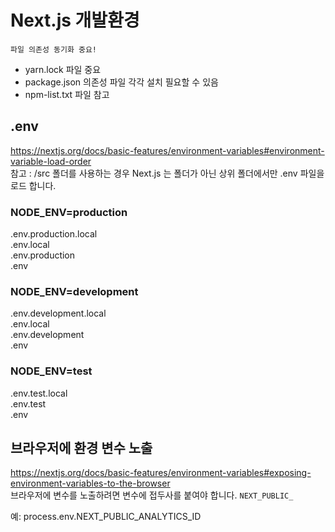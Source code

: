 # Next.js 개발환경
`파일 의존성 동기화 중요!`  
- yarn.lock 파일 중요  
- package.json 의존성 파일 각각 설치 필요할 수 있음
- npm-list.txt 파일 참고


## .env
https://nextjs.org/docs/basic-features/environment-variables#environment-variable-load-order  
참고 : /src 폴더를 사용하는 경우 Next.js 는 폴더가 아닌 상위 폴더에서만 .env 파일을 로드 합니다.  
  
### NODE_ENV=production
.env.production.local   
.env.local  
.env.production  
.env  

### NODE_ENV=development
.env.development.local  
.env.local  
.env.development  
.env  

### NODE_ENV=test
.env.test.local  
.env.test  
.env  

## 브라우저에 환경 변수 노출
https://nextjs.org/docs/basic-features/environment-variables#exposing-environment-variables-to-the-browser  
브라우저에 변수를 노출하려면 변수에 접두사를 붙여야 합니다. `NEXT_PUBLIC_`  

예: 
process.env.NEXT_PUBLIC_ANALYTICS_ID